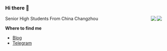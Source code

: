 ### Hi there 👋

<!--
**wzcwzc05/wzcwzc05** is a ✨ _special_ ✨ repository because its `README.md` (this file) appears on your GitHub profile.

Here are some ideas to get you started:

- 🔭 I’m currently working on ...
- 🌱 I’m currently learning ...
- 👯 I’m looking to collaborate on ...
- 🤔 I’m looking for help with ...
- 💬 Ask me about ...
- 📫 How to reach me: ...
- 😄 Pronouns: ...
- ⚡ Fun fact: ...
-->

<img align="right" src="https://github-readme-stats.vercel.app/api?username=wzcwzc05&count_private=true&include_all_commits=true&theme=dark"/>

<img align="right" src="https://github-readme-stats.vercel.app/api/top-langs/?username=wzcwzc05&layout=compact"/>

Senior High Students From China Changzhou

**Where to find me**

- [Blog](http://www.wzcwzc.cool)
- [Telegram](https://t.me/UnderStarlight0)




